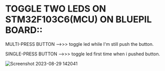 # TOGGLE TWO LEDS ON STM32F103C6(MCU) ON BLUEPIL BOARD::


MULTI-PRESS BUTTON -->>> toggle led while I'm still push the button.


SINGLE-PRESS BUTTON -->>> toggle led first time when i pushed button.


![Screenshot 2023-08-29 142041](https://github.com/mohamedayman130/Mastering-Embedded-System/assets/117905345/8c552a68-69cc-4c57-a3b5-a1322b8f6c23)
